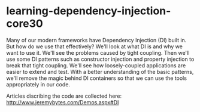 learning-dependency-injection-core30
====================================

Many of our modern frameworks have Dependency Injection (DI) built in. But how do we use that effectively? We'll look at what DI is and why we want to use it. We'll see the problems caused by tight coupling. Then we'll use some DI patterns such as constructor injection and property injection to break that tight coupling. We'll see how loosely-coupled applications are easier to extend and test. With a better understanding of the basic patterns, we'll remove the magic behind DI containers so that we can use the tools appropriately in our code.

Articles discribing the code are collected here: http://www.jeremybytes.com/Demos.aspx#DI
